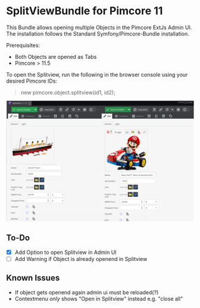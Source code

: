 # SplitViewBundle for Pimcore 11

This Bundle allows opening multiple Objects in the Pimcore ExtJs Admin UI. The installation follows the Standard Symfony/Pimcore-Bundle installation.

Prerequisites: 
- Both Objects are opened as Tabs
- Pimcore > 11.5

To open the Splitview, run the following in the browser console using your desired Pimcore IDs:
> new pimcore.object.splitview(id1, id2);


![Example Image](./public/images/demo-image.png)

## To-Do
- [x] Add Option to open Splitview in Admin UI
- [ ] Add Warning if Object is already openend in Splitview

## Known Issues
- If object gets openend again admin ui must be reloaded(?)
- Contextmenu *only* shows "Open in Splitview" instead e.g. "close all"